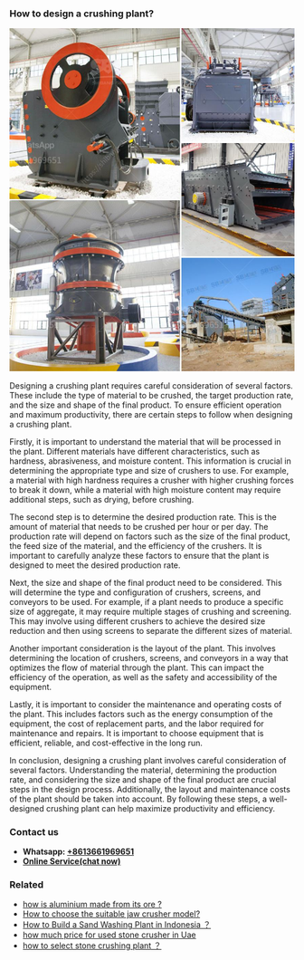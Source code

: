 <h3>How to design a crushing plant?</h3><img src='1701745209.jpg' alt=''><p>Designing a crushing plant requires careful consideration of several factors. These include the type of material to be crushed, the target production rate, and the size and shape of the final product. To ensure efficient operation and maximum productivity, there are certain steps to follow when designing a crushing plant.</p><p>Firstly, it is important to understand the material that will be processed in the plant. Different materials have different characteristics, such as hardness, abrasiveness, and moisture content. This information is crucial in determining the appropriate type and size of crushers to use. For example, a material with high hardness requires a crusher with higher crushing forces to break it down, while a material with high moisture content may require additional steps, such as drying, before crushing.</p><p>The second step is to determine the desired production rate. This is the amount of material that needs to be crushed per hour or per day. The production rate will depend on factors such as the size of the final product, the feed size of the material, and the efficiency of the crushers. It is important to carefully analyze these factors to ensure that the plant is designed to meet the desired production rate.</p><p>Next, the size and shape of the final product need to be considered. This will determine the type and configuration of crushers, screens, and conveyors to be used. For example, if a plant needs to produce a specific size of aggregate, it may require multiple stages of crushing and screening. This may involve using different crushers to achieve the desired size reduction and then using screens to separate the different sizes of material.</p><p>Another important consideration is the layout of the plant. This involves determining the location of crushers, screens, and conveyors in a way that optimizes the flow of material through the plant. This can impact the efficiency of the operation, as well as the safety and accessibility of the equipment.</p><p>Lastly, it is important to consider the maintenance and operating costs of the plant. This includes factors such as the energy consumption of the equipment, the cost of replacement parts, and the labor required for maintenance and repairs. It is important to choose equipment that is efficient, reliable, and cost-effective in the long run.</p><p>In conclusion, designing a crushing plant involves careful consideration of several factors. Understanding the material, determining the production rate, and considering the size and shape of the final product are crucial steps in the design process. Additionally, the layout and maintenance costs of the plant should be taken into account. By following these steps, a well-designed crushing plant can help maximize productivity and efficiency.</p><h3>Contact us</h3><ul><li><strong>Whatsapp:&nbsp;<a href="https://wa.me/8613661969651">+8613661969651</a></strong></li><li><a href="https://swt.shibang-china.com/?git&amp;zhl&amp;How to design a crushing plant"><strong>Online Service(chat now)</strong></a></li></ul><h3>Related</h3><ul><li><a href='how is aluminium made from its ore .md'>how is aluminium made from its ore ?</a></li><li><a href='How to choose the suitable jaw crusher model.md'>How to choose the suitable jaw crusher model?</a></li><li><a href='How to Build a Sand Washing Plant in Indonesia ？.md'>How to Build a Sand Washing Plant in Indonesia ？</a></li><li><a href='how much price for used stone crusher in Uae.md'>how much price for used stone crusher in Uae</a></li><li><a href='how to select stone crushing plant ？.md'>how to select stone crushing plant ？</a></li></ul>